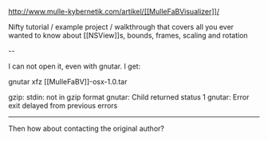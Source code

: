 http://www.mulle-kybernetik.com/artikel/[[MulleFaBVisualizer]]/

Nifty tutorial / example project / walkthrough that covers all you ever wanted to know about [[NSView]]<nowiki/>s, bounds, frames, scaling and rotation

--

I can not open it, even with gnutar. I get:

gnutar xfz [[MulleFaBV]]-osx-1.0.tar 

gzip: stdin: not in gzip format
gnutar: Child returned status 1
gnutar: Error exit delayed from previous errors

----

Then how about contacting the original author?